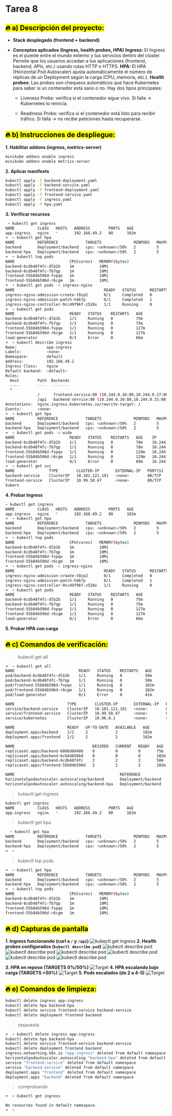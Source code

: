 # Tarea 8



## <mark> 🔥 a) Descripción del proyecto:</mark>
- **Stack desplegado (frontend + backend)**
- **Conceptos aplicados (Ingress, health probes, HPA)**
**Ingress:** El Ingress es el puente entre el mundo externo y tus servicios dentro del clúster.
Permite que los usuarios accedan a tus aplicaciones (frontend, backend, APIs, etc.) usando rutas HTTP o HTTPS.
**HPA:** El HPA (Horizontal Pod Autoscaler) ajusta automáticamente el número de réplicas de un Deployment según la carga (CPU, memoria, etc.).
**Health probes:** Las probes son chequeos automáticos que hace Kubernetes para saber si un contenedor está sano o no.
Hay dos tipos principales:

  * Liveness Probe: verifica si el contenedor sigue vivo. Si falla → Kubernetes lo reinicia.

  * Readiness Probe: verifica si el contenedor está listo para recibir tráfico. Si falla → no recibe peticiones hasta recuperarse.



## <mark> 🔥 b) Instrucciones de despliegue:</mark>
**1. Habilitar addons (ingress, metrics-server)**
```bash
minikube addons enable ingress
minikube addons enable metrics-server
```
**2. Aplicar manifests**
```bash
kubectl apply -f backend-deployment.yaml
kubectl apply -f backend-service.yaml
kubectl apply -f frontend-deployment.yaml
kubectl apply -f frontend-service.yaml
kubectl apply -f ingress.yaml
kubectl apply -f hpa.yaml

```
**3. Verificar recursos**
```bash
 ~ kubectl get ingress
NAME          CLASS   HOSTS   ADDRESS        PORTS   AGE
app-ingress   nginx   *       192.168.49.2   80      102m
➜  ~ kubectl get hpa
NAME          REFERENCE            TARGETS              MINPODS   MAXPODS   REPLICAS   AGE
backend       Deployment/backend   cpu: <unknown>/50%   2         5         2          11m
backend-hpa   Deployment/backend   cpu: <unknown>/50%   2         5         2          43m
➜  ~ kubectl top pods
NAME                        CPU(cores)   MEMORY(bytes)
backend-6cdb48f4fc-dlb2b    1m           10Mi
backend-6cdb48f4fc-fb7qp    1m           10Mi
frontend-55b84b596d-fvpqx   1m           10Mi
frontend-55b84b596d-r6cgm   1m           10Mi
➜  ~ kubectl get pods -n ingress-nginx
NAME                                       READY   STATUS      RESTARTS   AGE
ingress-nginx-admission-create-t8zp2       0/1     Completed   0          12h
ingress-nginx-admission-patch-h4b7p        0/1     Completed   1          12h
ingress-nginx-controller-9cc49f96f-z528x   1/1     Running     0          12h
➜  ~ kubectl get pods
NAME                        READY   STATUS    RESTARTS   AGE
backend-6cdb48f4fc-dlb2b    1/1     Running   0          75m
backend-6cdb48f4fc-fb7qp    1/1     Running   0          75m
frontend-55b84b596d-fvpqx   1/1     Running   0          127m
frontend-55b84b596d-r6cgm   1/1     Running   0          127m
load-generator              0/1     Error     0          66m
➜  ~ kubectl describe ingress
Name:             app-ingress
Labels:           <none>
Namespace:        default
Address:          192.168.49.2
Ingress Class:    nginx
Default backend:  <default>
Rules:
  Host        Path  Backends
  ----        ----  --------
  *
              /      frontend-service:80 (10.244.0.26:80,10.244.0.27:80)
              /api   backend-service:80 (10.244.0.30:80,10.244.0.31:80)
Annotations:  nginx.ingress.kubernetes.io/rewrite-target: /
Events:       <none>
➜  ~ kubectl get hpa
NAME          REFERENCE            TARGETS              MINPODS   MAXPODS   REPLICAS   AGE
backend       Deployment/backend   cpu: <unknown>/50%   2         5         2          37m
backend-hpa   Deployment/backend   cpu: <unknown>/50%   2         5         2          70m
➜  ~ kubectl get pods -o wide
NAME                        READY   STATUS    RESTARTS   AGE    IP            NODE       NOMINATED NODE   READINESS GATES
backend-6cdb48f4fc-dlb2b    1/1     Running   0          78m    10.244.0.30   minikube   <none>           <none>
backend-6cdb48f4fc-fb7qp    1/1     Running   0          78m    10.244.0.31   minikube   <none>           <none>
frontend-55b84b596d-fvpqx   1/1     Running   0          129m   10.244.0.26   minikube   <none>           <none>
frontend-55b84b596d-r6cgm   1/1     Running   0          129m   10.244.0.27   minikube   <none>           <none>
load-generator              0/1     Error     0          69m    10.244.0.33   minikube   <none>           <none>
➜  ~ kubectl get svc
NAME               TYPE        CLUSTER-IP       EXTERNAL-IP   PORT(S)   AGE
backend-service    ClusterIP   10.101.121.191   <none>        80/TCP    130m
frontend-service   ClusterIP   10.99.58.47      <none>        80/TCP    129m
kubern
```
**4. Probar Ingress**
```bash
~ kubectl get ingress
NAME          CLASS   HOSTS   ADDRESS        PORTS   AGE
app-ingress   nginx   *       192.168.49.2   80      102m
➜  ~ kubectl get hpa
NAME          REFERENCE            TARGETS              MINPODS   MAXPODS   REPLICAS   AGE
backend       Deployment/backend   cpu: <unknown>/50%   2         5         2          11m
backend-hpa   Deployment/backend   cpu: <unknown>/50%   2         5         2          43m
➜  ~ kubectl top pods
NAME                        CPU(cores)   MEMORY(bytes)
backend-6cdb48f4fc-dlb2b    1m           10Mi
backend-6cdb48f4fc-fb7qp    1m           10Mi
frontend-55b84b596d-fvpqx   1m           10Mi
frontend-55b84b596d-r6cgm   1m           10Mi
➜  ~ kubectl get pods -n ingress-nginx
NAME                                       READY   STATUS      RESTARTS   AGE
ingress-nginx-admission-create-t8zp2       0/1     Completed   0          12h
ingress-nginx-admission-patch-h4b7p        0/1     Completed   1          12h
ingress-nginx-controller-9cc49f96f-z528x   1/1     Running     0          12h
➜  ~ kubectl get pods
NAME                        READY   STATUS    RESTARTS   AGE
backend-6cdb48f4fc-dlb2b    1/1     Running   0          75m
backend-6cdb48f4fc-fb7qp    1/1     Running   0          75m
frontend-55b84b596d-fvpqx   1/1     Running   0          127m
frontend-55b84b596d-r6cgm   1/1     Running   0          127m
load-generator              0/1     Error     0          66m
```
**5. Probar HPA con carga**
## <mark> 🔥 c) Comandos de verificación:</mark>
> kubectl get all
```bash
➜  ~ kubectl get all
NAME                            READY   STATUS    RESTARTS   AGE
pod/backend-6cdb48f4fc-dlb2b    1/1     Running   0          50m
pod/backend-6cdb48f4fc-fb7qp    1/1     Running   0          50m
pod/frontend-55b84b596d-fvpqx   1/1     Running   0          102m
pod/frontend-55b84b596d-r6cgm   1/1     Running   0          102m
pod/load-generator              0/1     Error     0          41m

NAME                       TYPE        CLUSTER-IP       EXTERNAL-IP   PORT(S)   AGE
service/backend-service    ClusterIP   10.101.121.191   <none>        80/TCP    102m
service/frontend-service   ClusterIP   10.99.58.47      <none>        80/TCP    101m
service/kubernetes         ClusterIP   10.96.0.1        <none>        443/TCP   12h

NAME                       READY   UP-TO-DATE   AVAILABLE   AGE
deployment.apps/backend    2/2     2            2           102m
deployment.apps/frontend   2/2     2            2           102m

NAME                                  DESIRED   CURRENT   READY   AGE
replicaset.apps/backend-6866d6848b    0         0         0       75m
replicaset.apps/backend-6cb44856b8    0         0         0       102m
replicaset.apps/backend-6cdb48f4fc    2         2         2       50m
replicaset.apps/frontend-55b84b596d   2         2         2       102m

NAME                                              REFERENCE            TARGETS              MINPODS   MAXPODS   REPLICAS   AGE
horizontalpodautoscaler.autoscaling/backend       Deployment/backend   cpu: <unknown>/50%   2         5         2          9m58s
horizontalpodautoscaler.autoscaling/backend-hpa   Deployment/backend   cpu: <unknown>/50%   2         5         2          42m
```
> kubectl get ingress
```bash
kubectl get ingress
NAME          CLASS   HOSTS   ADDRESS        PORTS   AGE
app-ingress   nginx   *       192.168.49.2   80      102m
```
> kubectl get hpa
```bash
  ~ kubectl get hpa
NAME          REFERENCE            TARGETS              MINPODS   MAXPODS   REPLICAS   AGE
backend       Deployment/backend   cpu: <unknown>/50%   2         5         2          11m
backend-hpa   Deployment/backend   cpu: <unknown>/50%   2         5         2          43m
➜  ~  
```
> kubectl top pods
```bash
➜  ~ kubectl get hpa
NAME          REFERENCE            TARGETS              MINPODS   MAXPODS   REPLICAS   AGE
backend       Deployment/backend   cpu: <unknown>/50%   2         5         2          11m
backend-hpa   Deployment/backend   cpu: <unknown>/50%   2         5         2          43m
➜  ~ kubectl top pods
NAME                        CPU(cores)   MEMORY(bytes)
backend-6cdb48f4fc-dlb2b    1m           10Mi
backend-6cdb48f4fc-fb7qp    1m           10Mi
frontend-55b84b596d-fvpqx   1m           10Mi
frontend-55b84b596d-r6cgm   1m           10Mi
```
## <mark> 🔥 d) Capturas de pantalla</mark>
**1. Ingress funcionando (curl a `/` y `/api`)**
![kubectl get ingress](screenshots/01-ingress-test.png)
**2. Health probes configurados (`kubectl describe pod`)**
![kubectl describe pod](screenshots/kubectl%20describe%20pod%201.png)
![kubectl describe pod](screenshots/kubectl%20describe%20pod%202.png)
![kubectl describe pod](screenshots/kubectl%20describe%20pod%203.png)
![kubectl describe pod](screenshots/kubectl%20describe%20pod%204.png)
![kubectl describe pod](screenshots/kubectl%20describe%20pod%205.png)
![kubectl describe pod](screenshots/kubectl%20describe%20pod%206.png)

**3. HPA en reposo (TARGETS 0%/50%)**
![Target](screenshots/target.png)
**4. HPA escalando bajo carga (TARGETS >50%)**
![Target](screenshots/04-hpa-scaling.png)
**5. Pods escalados (de 2 a 4-5)**
![Target](screenshots/05-hpa-scaled.png)
## <mark> 🔥 e) Comandos de limpieza:</mark>
```bash
kubectl delete ingress app-ingress
kubectl delete hpa backend-hpa
kubectl delete service frontend-service backend-service
kubectl delete deployment frontend backend
```
> respuesta
```bash
➜  ~ kubectl delete ingress app-ingress
kubectl delete hpa backend-hpa
kubectl delete service frontend-service backend-service
kubectl delete deployment frontend backend
ingress.networking.k8s.io "app-ingress" deleted from default namespace
horizontalpodautoscaler.autoscaling "backend-hpa" deleted from default namespace
service "frontend-service" deleted from default namespace
service "backend-service" deleted from default namespace
deployment.apps "frontend" deleted from default namespace
deployment.apps "backend" deleted from default namespace
```
> comprobando
```bash
➜  ~ kubectl get ingress

No resources found in default namespace.
➜  ~   
```